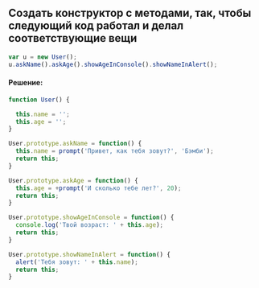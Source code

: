 ## Создать конструктор с методами, так, чтобы следующий код работал и делал соответствующие вещи

```javascript
var u = new User();
u.askName().askAge().showAgeInConsole().showNameInAlert();
```

#### Решение:

```javascript
function User() {

  this.name = '';
  this.age = '';
}

User.prototype.askName = function() {
  this.name = prompt('Привет, как тебя зовут?', 'Бэмби');
  return this;
}

User.prototype.askAge = function() {
  this.age = +prompt('И сколько тебе лет?', 20);
  return this;
}

User.prototype.showAgeInConsole = function() {
  console.log('Твой возраст: ' + this.age);
  return this;
}

User.prototype.showNameInAlert = function() {
  alert('Тебя зовут: ' + this.name);
  return this;
}
```
